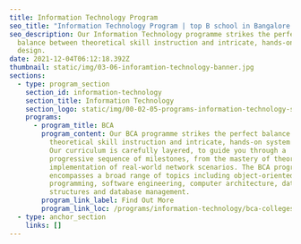 ```yaml
---
title: Information Technology Program
seo_title: "Information Technology Program | top B school in Bangalore "
seo_description: Our Information Technology programme strikes the perfect
  balance between theoretical skill instruction and intricate, hands-on system
  design.
date: 2021-12-04T06:12:18.392Z
thumbnail: static/img/03-06-inforamtion-technology-banner.jpg
sections:
  - type: program_section
    section_id: information-technology
    section_title: Information Technology
    section_logo: static/img/00-02-05-programs-information-technology-solid.svg
    programs:
      - program_title: BCA
        program_content: Our BCA programme strikes the perfect balance between
          theoretical skill instruction and intricate, hands-on system design.
          Our curriculum is carefully layered, to guide you through a
          progressive sequence of milestones, from the mastery of theory to the
          implementation of real-world network scenarios. The BCA programme
          encompasses a broad range of topics including object-oriented
          programming, software engineering, computer architecture, data
          structures and database management.
        program_link_label: Find Out More
        program_link_loc: /programs/information-technology/bca-colleges-in-bangalore
  - type: anchor_section
    links: []
---
```

